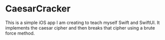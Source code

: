 # CaesarCracker

This is a simple iOS app I am creating to teach myself Swift and SwiftUI. It implements the caesar cipher and then breaks that cipher using a brute force method. 
